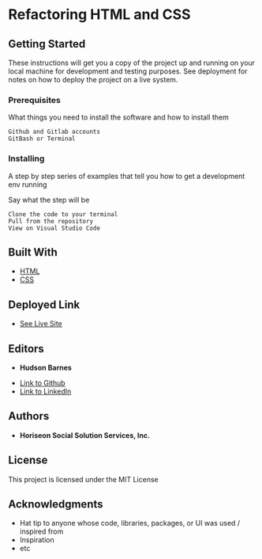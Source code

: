 # Refactoring HTML and CSS



## Getting Started

These instructions will get you a copy of the project up and running on your local machine for development and testing purposes. See deployment for notes on how to deploy the project on a live system.

### Prerequisites

What things you need to install the software and how to install them

```
Github and Gitlab accounts
GitBash or Terminal
```

### Installing

A step by step series of examples that tell you how to get a development env running

Say what the step will be

```
Clone the code to your terminal
Pull from the repository
View on Visual Studio Code
```

## Built With

* [HTML](https://developer.mozilla.org/en-US/docs/Web/HTML)
* [CSS](https://developer.mozilla.org/en-US/docs/Web/CSS)

## Deployed Link

* [See Live Site](#)


## Editors

* **Hudson Barnes**
- [Link to Github](https://github.com/hudsonmbarnes)
- [Link to LinkedIn](https://www.linkedin.com/in/hudson-barnes-398483151/) 


## Authors

* **Horiseon Social Solution Services, Inc.** 


## License

This project is licensed under the MIT License 

## Acknowledgments

* Hat tip to anyone whose code, libraries, packages, or UI was used  / inspired from
* Inspiration
* etc
